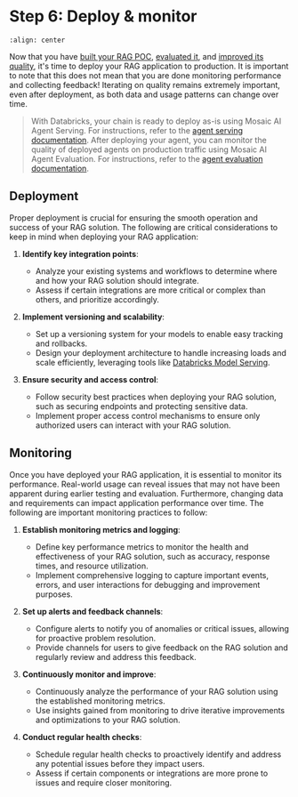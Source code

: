 # **Step 6:** Deploy & monitor

```{image} ../images/5-hands-on/workflow_deploy.png
:align: center
```

Now that you have [built your RAG POC](/nbs/5-hands-on-build-poc.md#deploy-poc-to-collect-stakeholder-feedback), [evaluated it](/nbs/5-hands-on-evaluate-poc.md), and [improved its quality](/nbs/5-hands-on-improve-quality.md), it's time to deploy your RAG application to production. It is important to note that this does not mean that you are done monitoring performance and collecting feedback! Iterating on quality remains extremely important, even after deployment, as both data and usage patterns can change over time.

> With Databricks, your chain is ready to deploy as-is using Mosaic AI Agent Serving.  For instructions, refer to the [agent serving documentation](https://docs.databricks.com/generative-ai/deploy-agent.html). After deploying your agent, you can monitor the quality of deployed agents on production traffic using Mosaic AI Agent Evaluation. For instructions, refer to the [agent evaluation documentation](https://docs.databricks.com/en/generative-ai/agent-evaluation/evaluating-production-traffic.html).

## Deployment

Proper deployment is crucial for ensuring the smooth operation and success of your RAG solution. The following are critical considerations to keep in mind when deploying your RAG application:

1. **Identify key integration points**: 
   - Analyze your existing systems and workflows to determine where and how your RAG solution should integrate.
   - Assess if certain integrations are more critical or complex than others, and prioritize accordingly.

2. **Implement versioning and scalability**:
   - Set up a versioning system for your models to enable easy tracking and rollbacks.
   - Design your deployment architecture to handle increasing loads and scale efficiently, leveraging tools like [Databricks Model Serving](https://docs.databricks.com/en/machine-learning/model-serving/index.html).

3. **Ensure security and access control**:
   - Follow security best practices when deploying your RAG solution, such as securing endpoints and protecting sensitive data.
   - Implement proper access control mechanisms to ensure only authorized users can interact with your RAG solution.

## Monitoring

Once you have deployed your RAG application, it is essential to monitor its performance. Real-world usage can reveal issues that may not have been apparent during earlier testing and evaluation. Furthermore, changing data and requirements can impact application performance over time. The following are important monitoring practices to follow:

1. **Establish monitoring metrics and logging**:
   - Define key performance metrics to monitor the health and effectiveness of your RAG solution, such as accuracy, response times, and resource utilization.
   - Implement comprehensive logging to capture important events, errors, and user interactions for debugging and improvement purposes.

2. **Set up alerts and feedback channels**:
   - Configure alerts to notify you of anomalies or critical issues, allowing for proactive problem resolution.
   - Provide channels for users to give feedback on the RAG solution and regularly review and address this feedback.

3. **Continuously monitor and improve**:
   - Continuously analyze the performance of your RAG solution using the established monitoring metrics.
   - Use insights gained from monitoring to drive iterative improvements and optimizations to your RAG solution.

4. **Conduct regular health checks**:
   - Schedule regular health checks to proactively identify and address any potential issues before they impact users.
   - Assess if certain components or integrations are more prone to issues and require closer monitoring.